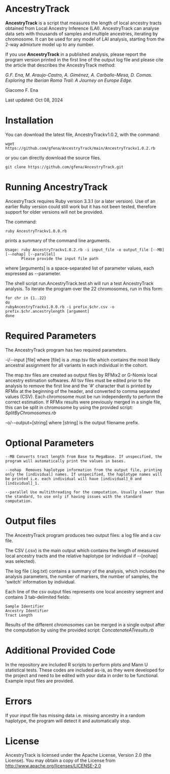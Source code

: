 # AncestryTrack

**AncestryTrack** is a script that measures the length of local ancestry tracts obtained from Local Ancestry Inference (LAI). AncestryTrack can analyse data sets with thousands of samples and multiple ancestries, iterating by chromosome. It can be used for any model of LAI analysis, starting from the 2-way admixture model up to any number.

If you use **AncestryTrack** in a published analysis, please report the program version printed in the first line of the output log file and please cite the article that describes the AncestryTrack method:

  *G.F. Ena, M. Araujo-Castro, A. Giménez, A. Carballo-Mesa, D. Comas. Exploring the Iberian Roma Trail: A Journey on Europe Edge.*

Giacomo F. Ena

Last updated: Oct 08, 2024

# Installation

You can download the latest file, AncestryTrackv1.0.2, with the command:

 ```wget https://github.com/gfena/AncestryTrack/main/AncestryTrackv1.0.2.rb```

or you can directly download the source files.

```git clone https://github.com/gfena/AncestryTrack.git```

# Running AncestryTrack

AncestryTrack requires Ruby version 3.3.1 (or a later version). Use of an earlier Ruby version could still work but it has not been tested, therefore support for older versions will not be provided.

The command:

```ruby AncestryTrackv1.0.0.rb```

prints a summary of the command line arguments.

```
Usage: ruby AncestryTrackv1.0.2.rb -i input_file -o output_file [--MB] [--nohap] [--parallel]
       Please provide the input file path
```

where [arguments] is a space-separated list of parameter values, each expressed as --parameter.

The shell script run.AncestryTrack.test.sh will run a test AncestryTrack analysis.
To iterate the program over the 22 chromosomes, run in this form:

```
for chr in {1..22}
do
rubyAncestryTrackv1.0.0.rb -i prefix.$chr.csv -o prefix.$chr.ancestrylength [argument]
done
```

# Required Parameters

The AncestryTrack program has two required parameters.

   -i/--input [file] where [file] is a .msp.tsv file which contains the most likely ancestral assignment for all variants in each individual in the cohort. 
   
   The msp.tsv files are created as output files by RFMix2 or G-Nomix local ancestry estimation softwares.
   All tsv files must be edited prior to the analysis to remove the first line and the '#' character that is printed by RFMix at the beginning of the header, and converted to comma separated values (CSV).
   Each chromosome must be run independently to perform the correct estimation. If RFMix results were previously merged in a single file, this can be split in chromosome by using the provided script: _SplitByChromosomes.rb_

   -o/--output=[string] where [string] is the output filename prefix.

# Optional Parameters

    --MB Converts tract length from Base to MegaBase. If unspecified, the program will automatically print the values in bases.
    
    --nohap  Removes haplotype information from the output file, printing only the [individual] names. If unspecified, the haplotype names will be printed i.e. each individual will have [individual]_0 and [individual]_1.
    
    --parallel Use multithreading for the computation. Usually slower than the standard, to use only if having issues with the standard computation.

# Output files

The AncestryTrack program produces two output files: a log file and a csv file.

The CSV (.csv) is the main output which contains the length of measured local ancestry tracts and the relative haplotype (or individual if --[nohap] was selected).
   
The log file (.log.txt) contains a summary of the analysis, which includes the analysis parameters, the number of markers, the number of samples, the 'switch' information by individual.

Each line of the csv output files represents one local ancestry segment and contains 3 tab-delimited fields:

    Sample Identifier
    Ancestry Identifier
    Tract Length

Results of the different chromosomes can be merged in a single output after the computation by using the provided script: _ConcatenateATresults.rb_

# Additional Provided Code
In the repository are included R scripts to perform plots and Mann U statistical tests. These codes are included as-is, as they were developed for the project and need to be edited with your data in order to be functional. Example input files are provided.

# Errors
If your input file has missing data i.e. missing ancestry in a random haplotype, the program will detect it and automatically stop.

# License

AncestryTrack is licensed under the Apache License, Version 2.0 (the License). You may obtain a copy of the License from http://www.apache.org/licenses/LICENSE-2.0
